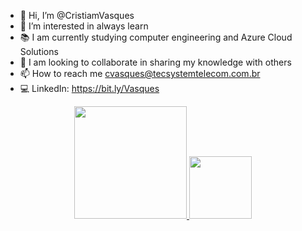 - 👋 Hi, I’m @CristiamVasques
- 👀 I’m interested in always learn
- 📚 I am currently studying computer engineering and Azure Cloud Solutions
- 🤝 I am looking to collaborate in sharing my knowledge with others
- 📫 How to reach me cvasques@tecsystemtelecom.com.br
- 💻 LinkedIn: https://bit.ly/Vasques

<div align="center">
  <a href="https://www.tecsystemtelecom.com.br">
  <img height="180em" src="https://github-readme-stats.vercel.app/api?username=CristiamVasques&theme=github_dark&count_private=true&show_icons=true"/>
  <img height="100em" src="https://github-readme-stats.vercel.app/api/top-langs/?username=CristiamVasques&layout=compact&theme=github_dark"/>
</div>
<!---
![Github stats](https://github-readme-stats.vercel.app/api?username=CristiamVasques&theme=github_dark&count_private=true&show_icons=true)
![Github stats](https://github-readme-stats.vercel.app/api/top-langs/?username=CristiamVasques&layout=compact&langs_count=7&theme=github_dark)
CristiamVasques/CristiamVasques is a ✨ special ✨ repository because its `README.md` (this file) appears on your GitHub profile.
You can click the Preview link to take a look at your changes.
--->
